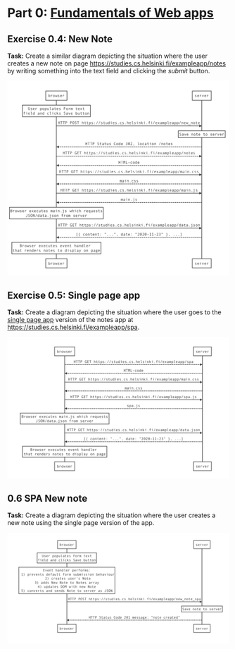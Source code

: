 # Part 0: [Fundamentals of Web apps](https://fullstackopen.com/en/part0/fundamentals_of_web_apps#exercises-0-1-0-6)

## Exercise 0.4: New Note

**Task:** Create a similar diagram depicting the situation where the user creates a new note on page https://studies.cs.helsinki.fi/exampleapp/notes by writing something into the text field and clicking the _submit_ button.

![0.4 New Note](./0.4%20New%20Note.png)

## Exercise 0.5: Single page app

**Task:** Create a diagram depicting the situation where the user goes to the [single page app](https://fullstackopen.com/en/part0/fundamentals_of_web_apps#single-page-app) version of the notes app at https://studies.cs.helsinki.fi/exampleapp/spa.

![0.5: Single page app](./0.5%20Single%20page%20app.png)

## 0.6 SPA New note

**Task:** Create a diagram depicting the situation where the user creates a new note using the single page version of the app.

![0.6: SPA New note](./0.6%20SPA%20New%20note.png)
